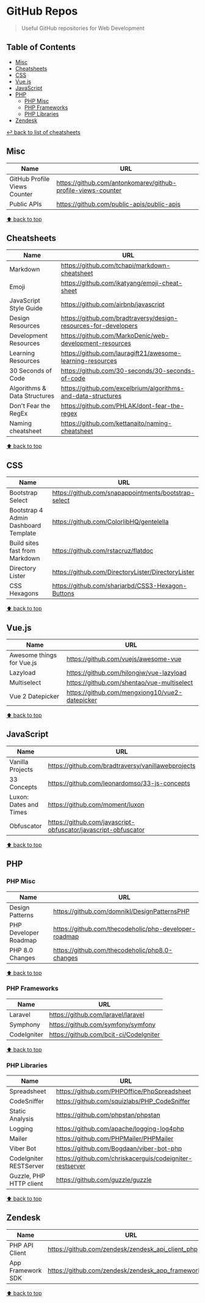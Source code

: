# GitHub Repos
> Useful GitHub repositories for Web Development

## Table of Contents

* [Misc](#misc)
* [Cheatsheets](#cheatsheets)
* [CSS](#css)
* [Vue.js](#vuejs)
* [JavaScript](#javascript)
* [PHP](#php)
    * [PHP Misc](#php-misc)
    * [PHP Frameworks](#php-frameworks)
    * [PHP Libraries](#php-libraries)
* [Zendesk](#zendesk)

[↩ back to list of cheatsheets](README.md#list-of-cheatsheets)

## Misc

Name | URL
------------- | -------------
GitHub Profile Views Counter| https://github.com/antonkomarev/github-profile-views-counter
Public APIs | https://github.com/public-apis/public-apis

[⬆ back to top](#table-of-contents)

## Cheatsheets

Name | URL
------------- | -------------
Markdown | https://github.com/tchapi/markdown-cheatsheet
Emoji | https://github.com/ikatyang/emoji-cheat-sheet
JavaScript Style Guide | https://github.com/airbnb/javascript
Design Resources | https://github.com/bradtraversy/design-resources-for-developers
Development Resources| https://github.com/MarkoDenic/web-development-resources
Learning Resources | https://github.com/lauragift21/awesome-learning-resources
30 Seconds of Code | https://github.com/30-seconds/30-seconds-of-code
Algorithms & Data Structures | https://github.com/excelbrium/algorithms-and-data-structures
Don't Fear the RegEx | https://github.com/PHLAK/dont-fear-the-regex
Naming cheatsheet | https://github.com/kettanaito/naming-cheatsheet

[⬆ back to top](#table-of-contents)

## CSS

Name | URL
------------- | -------------
Bootstrap Select | https://github.com/snapappointments/bootstrap-select
Bootstrap 4 Admin Dashboard Template | https://github.com/ColorlibHQ/gentelella
Build sites fast from Markdown  | https://github.com/rstacruz/flatdoc
Directory Lister | https://github.com/DirectoryLister/DirectoryLister
CSS Hexagons | https://github.com/shariarbd/CSS3-Hexagon-Buttons

[⬆ back to top](#table-of-contents)

## Vue.js

Name | URL
------------- | -------------
Awesome things for Vue.js| https://github.com/vuejs/awesome-vue
Lazyload | https://github.com/hilongjw/vue-lazyload
Multiselect | https://github.com/shentao/vue-multiselect
Vue 2 Datepicker | https://github.com/mengxiong10/vue2-datepicker

[⬆ back to top](#table-of-contents)

## JavaScript

Name | URL
------------- | -------------
Vanilla Projects| https://github.com/bradtraversy/vanillawebprojects
33 Concepts | https://github.com/leonardomso/33-js-concepts
Luxon: Dates and Times| https://github.com/moment/luxon
Obfuscator | https://github.com/javascript-obfuscator/javascript-obfuscator

[⬆ back to top](#table-of-contents)

## PHP

### PHP Misc

Name | URL
------------- | -------------
Design Patterns | https://github.com/domnikl/DesignPatternsPHP
PHP Developer Roadmap | https://github.com/thecodeholic/php-developer-roadmap
PHP 8.0 Changes | https://github.com/thecodeholic/php8.0-changes

[⬆ back to top](#table-of-contents)

### PHP Frameworks

Name | URL
------------- | -------------
Laravel | https://github.com/laravel/laravel
Symphony | https://github.com/symfony/symfony
CodeIgniter | https://github.com/bcit-ci/CodeIgniter

[⬆ back to top](#table-of-contents)

### PHP Libraries

Name | URL
------------- | -------------
Spreadsheet | https://github.com/PHPOffice/PhpSpreadsheet
CodeSniffer | https://github.com/squizlabs/PHP_CodeSniffer
Static Analysis | https://github.com/phpstan/phpstan
Logging | https://github.com/apache/logging-log4php
Mailer | https://github.com/PHPMailer/PHPMailer
Viber Bot | https://github.com/Bogdaan/viber-bot-php
CodeIgniter RESTServer | https://github.com/chriskacerguis/codeigniter-restserver
Guzzle, PHP HTTP client | https://github.com/guzzle/guzzle

[⬆ back to top](#table-of-contents)

## Zendesk

Name | URL
------------- | -------------
PHP API Client | https://github.com/zendesk/zendesk_api_client_php
App Framework SDK | https://github.com/zendesk/zendesk_app_framework_sdk

[⬆ back to top](#table-of-contents)
